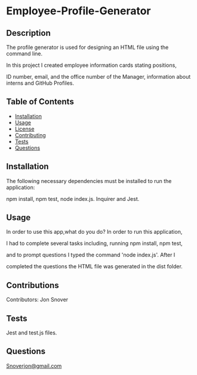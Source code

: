 # Employee-Profile-Generator

## Description
  
  The profile generator is used for designing an HTML file using the command line. 
  
  In this project I created employee information cards stating positions,
  
   ID number, email, and the office number of the Manager, information about interns and GitHub Profiles.


## Table of Contents
 
  * [Installation](#installation)
  * [Usage](#usage)
  * [License](#license)
  * [Contributing](##contributions)
  * [Tests](##test)
  * [Questions](##questions)

## Installation
  
  The following necessary dependencies must be installed to run the application: 
  
  npm install, npm test, node index.js. Inquirer and Jest.
  
  ## Usage
  
  In order to use this app,what do you do? In order to run this application, 
  
  I had to complete several tasks including, running npm install, npm test, 
  
  and to prompt questions I typed the command 'node index.js'. After I 
  
  completed the questions the HTML file was generated in the dist folder.
 
  ## Contributions

  Contributors: Jon Snover
  
  ## Tests
Jest and test.js files.
  
  ## Questions
  
  Snoverjon@gmail.com
  
